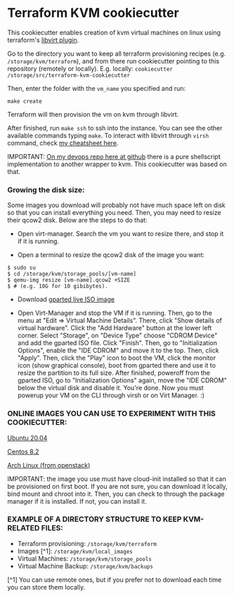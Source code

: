 # Terraform KVM cookiecutter

This cookiecutter enables creation of kvm virtual machines on linux using
terraform's [libvirt plugin](https://github.com/dmacvicar/terraform-provider-libvirt/).

Go to the directory you want to keep all terraform provisioning recipes (e.g.
`/storage/kvm/terraform`), and from there run cookiecutter pointing to this
repository (remotely or locally). E.g. locally: `cookiecutter
/storage/src/terraform-kvm-cookiecutter`

Then, enter the folder with the `vm_name` you specified and run:

`make create`

Terraform will then provision the vm on kvm through libvirt.

After finished, run `make ssh` to ssh into the instance. You can see the other
available commands typing `make`. To interact with libvirt through `virsh`
command, check [my cheatsheet
here](https://github.com/tiagoprn/devops/blob/master/cheats/kvm.cheat).

IMPORTANT: [On my devops repo here at
github](https://github.com/tiagoprn/devops/tree/master/shellscripts/kvm) there
is a pure shellscript implementation to another wrapper to kvm. This
cookiecutter was based on that.

### Growing the disk size:

Some images you download will probably not have much space left on
disk so that you can install everything you need. Then, you may need to
resize their qcow2 disk. Below are the steps to do that:

- Open virt-manager. Search the vm you want to resize there, and stop it if it is
  running.

- Open a terminal to resize the qcow2 disk of the image you want:

```
$ sudo su
$ cd /storage/kvm/storage_pools/[vm-name]
$ qemu-img resize [vm-name].qcow2 +SIZE
$ # (e.g. 10G for 10 gibibytes).
```

- Download [gparted live ISO image](https://downloads.sourceforge.net/gparted/gparted-live-1.1.0-3-amd64.iso)

- Open Virt-Manager and stop the VM if it is running. Then, go to the menu at
  "Edit => Virtual Machine Details". There, click "Show details of virtual
hardware". Click the "Add Hardware" button at the lower left corner. Select
"Storage", on "Device Type" choose "CDROM Device" and add the gparted ISO file.
Click "Finish". Then, go to "Initialization Options", enable the "IDE CDROM"
and move it to the top. Then, click "Apply". Then, click the "Play" icon to
boot the VM, click the monitor icon (show graphical console), boot from gparted
there and use it to resize the partition to its full size. After finished,
poweroff from the gparted ISO, go to "Initialization Options" again, move the
"IDE CDROM" below the virtual disk and disable it. You're done. Now you must
powerup your VM on the CLI through virsh or on Virt Manager. :)

### ONLINE IMAGES YOU CAN USE TO EXPERIMENT WITH THIS COOKIECUTTER:

[Ubuntu 20.04](https://cloud-images.ubuntu.com/releases/focal/release/ubuntu-20.04-server-cloudimg-amd64-disk-kvm.img)

[Centos 8.2](http://cloud.centos.org/centos/8/x86_64/images/CentOS-8-GenericCloud-8.2.2004-20200611.2.x86_64.qcow2)

[Arch Linux (from openstack)](https://linuximages.de/openstack/arch/arch-openstack-LATEST-image-bootstrap.qcow2)

IMPORTANT: the image you use must have cloud-init installed so that it can be
provisioned on first boot. If you are not sure, you can download it locally,
bind mount and chroot into it. Then, you can check to through the package
manager if it is installed. If not, you can install it.

### EXAMPLE OF A DIRECTORY STRUCTURE TO KEEP KVM-RELATED FILES:

- Terraform provisioning: `/storage/kvm/terraform`
- Images [^1]: `/storage/kvm/local_images`
- Virtual Machines: `/storage/kvm/storage_pools`
- Virtual Machine Backup: `/storage/kvm/backups`

[^1] You can use remote ones, but if you prefer not to download each time you can store them locally.
